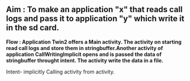 ## Aim : To make an application "x" that reads call logs and pass it to  application "y" which write it in the sd card.
__Flow : Application Twin2 offers a Main activity. The activity on starting read call logs and store them in stringbuffer.Another activity of application CallWritingImplicit opens and is passed the data of stringbuffer throught intent. The activity write the data in a file.__

Intent- implicitly Calling activity from activity.
